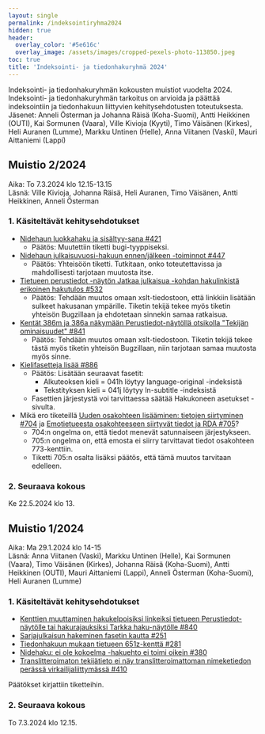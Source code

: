 ```yaml
---
layout: single
permalink: /indeksointiryhma2024
hidden: true
header:
  overlay_color: '#5e616c'
  overlay_image: /assets/images/cropped-pexels-photo-113850.jpeg
toc: true
title: 'Indeksointi- ja tiedonhakuryhmä 2024'
---
```


Indeksointi- ja tiedonhakuryhmän kokousten muistiot vuodelta 2024. Indeksointi- ja tiedonhakuryhmän tarkoitus on arvioida ja päättää indeksointiin ja tiedonhakuun liittyvien kehitysehdotusten toteutuksesta. Jäsenet: Anneli Österman ja Johanna Räisä (Koha-Suomi), Antti Heikkinen (OUTI), Kai Sormunen (Vaara), Ville Kivioja (Kyyti), Timo Väisänen (Kirkes), Heli Auranen (Lumme), Markku Untinen (Helle), Anna Viitanen (Vaski), Mauri Aittaniemi (Lappi)

## Muistio 2/2024

Aika: To 7.3.2024 klo 12.15-13.15<br />
Läsnä: Ville Kivioja, Johanna Räisä, Heli Auranen, Timo Väisänen, Antti Heikkinen, Anneli Österman

### 1. Käsiteltävät kehitysehdotukset

* [Nidehaun luokkahaku ja sisältyy-sana #421](https://github.com/KohaSuomi/Koha/issues/421)
  * Päätös: Muutettiin tiketti bugi-tyyppiseksi.
* [Nidehaun julkaisuvuosi-hakuun ennen/jälkeen -toiminnot #447](https://github.com/KohaSuomi/Koha/issues/447)
  * Päätös: Yhteisöön tiketti. Tutkitaan, onko toteutettavissa ja mahdollisesti tarjotaan muutosta itse.
* [Tietueen perustiedot -näytön Jatkaa julkaisua -kohdan hakulinkistä erikoinen hakutulos #532](https://github.com/KohaSuomi/Koha/issues/532)
  * Päätös:  Tehdään muutos omaan xslt-tiedostoon, että linkkiin lisätään sulkeet hakusanan ympärille. Tiketin tekijä tekee myös tiketin yhteisön Bugzillaan ja ehdotetaan sinnekin samaa ratkaisua.
* [Kentät 386m ja 386a näkymään Perustiedot-näytöllä otsikolla "Tekijän ominaisuudet" #841](https://github.com/KohaSuomi/Koha/issues/841)
  * Päätös: Tehdään muutos omaan xslt-tiedostoon. Tiketin tekijä tekee tästä myös tiketin yhteisön Bugzillaan, niin tarjotaan samaa muutosta myös sinne. 
* [Kielifasetteja lisää #886](https://github.com/KohaSuomi/Koha/issues/886)
  * Päätös: Lisätään seuraavat fasetit:
     * Alkuteoksen kieli = 041h löytyy language-original -indeksistä
     * Tekstityksen kieli = 041j löytyy ln-subtitle -indeksistä
  * Fasettien järjestystä voi tarvittaessa säätää Hakukoneen asetukset -sivulta. 
* Mikä ero tiketeillä [Uuden osakohteen lisääminen: tietojen siirtyminen #704](https://github.com/KohaSuomi/Koha/issues/704) ja [Emotietueesta osakohteeseen siirtyvät tiedot ja RDA #705](https://github.com/KohaSuomi/Koha/issues/705)?
  * 704:n ongelma on, että tiedot menevät satunnaiseen järjestykseen.
  * 705:n ongelma on, että emosta ei siirry tarvittavat tiedot osakohteen 773-kenttiin.
  * Tiketti 705:n osalta lisäksi päätös, että tämä muutos tarvitaan edelleen. 

### 2. Seuraava kokous

Ke 22.5.2024 klo 13.

## Muistio 1/2024

Aika: Ma 29.1.2024 klo 14-15<br />
Läsnä: Anna Viitanen (Vaski), Markku Untinen (Helle), Kai Sormunen (Vaara), Timo Väisänen (Kirkes), Johanna Räisä (Koha-Suomi), Antti Heikkinen (OUTI), Mauri Aittaniemi (Lappi), Anneli Österman (Koha-Suomi), Heli Auranen (Lumme)

### 1. Käsiteltävät kehitysehdotukset

* [Kenttien muuttaminen hakukelpoisiksi linkeiksi tietueen Perustiedot-näytölle tai hakurajauksiksi Tarkka haku-näytölle #840](https://github.com/KohaSuomi/Koha/issues/840)
* [Sarjajulkaisun hakeminen fasetin kautta #251](https://github.com/KohaSuomi/Koha/issues/251)
* [Tiedonhakuun mukaan tietueen 651z-kenttä #281](https://github.com/KohaSuomi/Koha/issues/281)
* [Nidehaku: ei ole kokoelma -hakuehto ei toimi oikein #380](https://github.com/KohaSuomi/Koha/issues/380)
* [Translitteroimaton tekijätieto ei näy translitteroimattoman nimeketiedon perässä virkailijaliittymässä #410](https://github.com/KohaSuomi/Koha/issues/410)

Päätökset kirjattiin tiketteihin.

### 2. Seuraava kokous

To 7.3.2024 klo 12.15.
